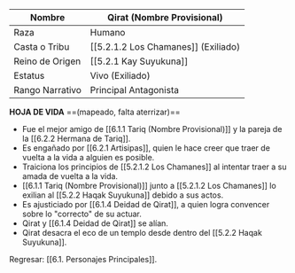
| Nombre          | Qirat (Nombre Provisional)          |
| --------------- | ----------------------------------- |
| Raza            | Humano                              |
| Casta o Tribu   | [[5.2.1.2 Los Chamanes]] (Exiliado) |
| Reino de Origen | [[5.2.1 Kay Suyukuna]]              |
| Estatus         | Vivo (Exiliado)                     |
| Rango Narrativo | Principal Antagonista               |
**HOJA DE VIDA** ==(mapeado, falta aterrizar)==
- Fue el mejor amigo de [[6.1.1 Tariq (Nombre Provisional)]] y la pareja de la [[6.2.2 Hermana de Tariq]].
- Es engañado por [[6.2.1 Artisipas]], quien le hace creer que traer de vuelta a la vida a alguien es posible.
- Traiciona los principios de [[5.2.1.2 Los Chamanes]] al intentar traer a su amada de vuelta a la vida.
- [[6.1.1 Tariq (Nombre Provisional)]] junto a [[5.2.1.2 Los Chamanes]] lo exilian al [[5.2.2 Haqak Suyukuna]] debido a sus actos.
- Es ajusticiado por [[6.1.4 Deidad de Qirat]], a quien logra convencer sobre lo "correcto" de su actuar.
- Qirat y [[6.1.4 Deidad de Qirat]] se alían.
- Qirat desacra el eco de un templo desde dentro del [[5.2.2 Haqak Suyukuna]].

Regresar: [[6.1. Personajes Principales]].